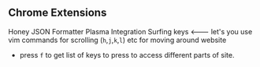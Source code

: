 ## Chrome Extensions

Honey
JSON Formatter
Plasma Integration
Surfing keys <--- let's you use vim commands for scrolling (`h`,`j`,`k`,`l`) etc for moving around website

- press `f` to get list of keys to press to access different parts of site.
